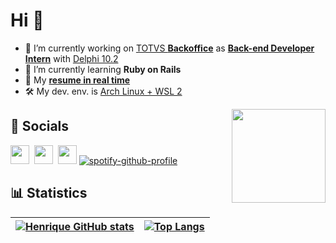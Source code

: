 # Hi 🤙

- 🔧 I’m currently working on [TOTVS **Backoffice**][link_totvs] as [**Back-end Developer Intern**][linkedin] with [Delphi 10.2][pascal_repo]
- 📔 I’m currently learning **Ruby on Rails**
- 📄 My **[resume in real time][curriculum_vitae]**
- 🛠️ My dev. env. is [Arch Linux + WSL 2][arch_wsl2]

<img align="right" height="150" src="https://i.ibb.co/PhDHQB5/Rodriguez-Typing-At-Desk.gif"/>

## 💬 Socials

[<img src="https://raw.githubusercontent.com/rahuldkjain/github-profile-readme-generator/master/src/images/icons/Social/linked-in-alt.svg" width="30" />][linkedin] ![]() [<img src= "https://upload.wikimedia.org/wikipedia/commons/4/44/Microsoft_logo.svg" width="30" />][ms_learn] ![]() [<img src="https://w1.codingame.com/work/wp-content/uploads/2020/12/gorails-logo.png" width="30"/>][go_rails] [![spotify-github-profile][spotify]](https://github.com/kittinan/spotify-github-profile)

## 📊 Statistics

| [![Henrique GitHub stats](https://github-readme-stats.vercel.app/api?username=henrique-souza&theme=ayu-mirage&show_icons=true&hide_title=true)][linkedin] | [![Top Langs](https://github-readme-stats.vercel.app/api/top-langs/?username=henrique-souza&theme=ayu-mirage&layout=compact&langs_count=6)][linkedin] |
| --- | --- |

[pascal_repo]: https://github.com/henrique-souza?tab=repositories&q=&type=&language=pascal&sort=
[linkedin]: https://www.linkedin.com/in/riquehen
[ms_learn]: https://docs.microsoft.com/users/henrique-souza-8745/achievements
[go_rails]: https://gorails.com/users/64010
[hacker_rank]: https://www.hackerrank.com/h_s_s_henrique
[link_totvs]: https://www.totvs.com/hospitalidade/produtos/?nowprocket=1
[email_link]: mailto:hsouza.dev@outlook.com.br
[arch_wsl2]: https://github.com/henrique-souza/development_environment/blob/main/README.md
[curriculum_vitae]: https://docs.google.com/document/d/e/2PACX-1vQioGF1OUZFdDUlMTwfi-8kNZrVQcpM5KRw0tQf3H76__85fi7vJclXpjF6kWt4-f06M3d9SNvR-KlJ/pub
[profile_views]: https://komarev.com/ghpvc/?username=henrique-souza&color=lightgrey&style=flat-square
[spotify]: https://spotify-github-profile.vercel.app/api/view?uid=22aaqwnwsca3lv62n6lido44i&cover_image=true&theme=natemoo-re&show_offline=true&bar_color=000000&bar_color_cover=true
